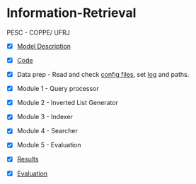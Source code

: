 # Information-Retrieval
PESC - COPPE/ UFRJ

- [X] [Model Description](Modelo%20Vetorial.doc)

- [X] [Code](src/IR%20Evaluation.ipynb)

- [X] Data prep - Read and check [config files](config_files/), set [log](RESULT/logs.log) and paths.

- [X] Module 1 - Query processor

- [X] Module 2 - Inverted List Generator

- [X] Module 3 - Indexer

- [X] Module 4 - Searcher

- [X] Module 5 - Evaluation

- [X] [Results](RESULT/)
- [X] [Evaluation](AVALIA/)
